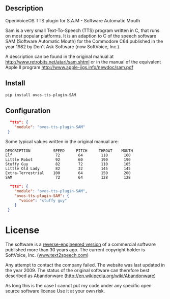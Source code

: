 ## Description

OpenVoiceOS TTS plugin for S.A.M - Software Automatic Mouth

Sam is a very small Text-To-Speech (TTS) program written in C, that runs on most popular platforms. It is an adaption to C of the speech software SAM (Software Automatic Mouth) for the Commodore C64 published in the year 1982 by Don't Ask Software (now SoftVoice, Inc.). 

A description can be found in the original manual at http://www.retrobits.net/atari/sam.shtml or in the manual of the equivalent Apple II program http://www.apple-iigs.info/newdoc/sam.pdf

## Install

```bash
pip install ovos-tts-plugin-SAM
```

## Configuration


```json
  "tts": {
    "module": "ovos-tts-plugin-SAM"
 }
```

Some typical values written in the original manual are:

    DESCRIPTION          SPEED     PITCH     THROAT    MOUTH
    Elf                   72        64        110       160
    Little Robot          92        60        190       190
    Stuffy Guy            82        72        110       105
    Little Old Lady       82        32        145       145
    Extra-Terrestrial    100        64        150       200
    SAM                   72        64        128       128

```json
  "tts": {
    "module": "ovos-tts-plugin-SAM",
    "ovos-tts-plugin-SAM": {
      "voice": "stuffy guy"
    }
 }
```


# License

The software is a [reverse-engineered version](https://github.com/vidarh/SAM) of a commercial software published more than 30 years ago. The current copyright holder is SoftVoice, Inc. (www.text2speech.com)

Any attempt to contact the company failed. The website was last updated in the year 2009. The status of the original software can therefore best described as Abandonware (http://en.wikipedia.org/wiki/Abandonware)

As long this is the case I cannot put my code under any specific open source software license Use it at your own risk.